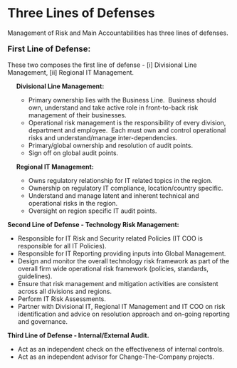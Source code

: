 # Three Lines of Defenses
<p>Management of Risk and Main Accountabilities has three lines of defenses.</p>
<p><strong><span style="font-size: large;">First Line of <span style="line-height: 27px;">Defense</span>:</span></strong></p>
<p>These two composes the first line of defense - [i] Divisional Line Management, [ii] Regional IT Management.</p>
<p><strong>      Divisional Line Management:</strong></p>
<ul>
	<li style="list-style-type: none;">
<ul>
	<li>Primary ownership lies with the Business Line.  Business should own, understand and take active role in front-to-back risk management of their businesses.</li>
	<li>Operational risk management is the responsibility of every division, department and employee.  Each must own and control operational risks and understand/manage inter-dependencies.</li>
	<li>Primary/global ownership and resolution of audit points.</li>
	<li>Sign off on global audit points.</li>
</ul>
</li>
</ul>
<p><strong>      Regional IT Management:</strong></p>
<ul>
	<li style="list-style-type: none;">
<ul>
	<li>Owns regulatory relationship for IT related topics in the region.</li>
	<li>Ownership on regulatory IT compliance, location/country specific.</li>
	<li>Understand and manage latent and inherent technical and operational risks in the region.</li>
	<li>Oversight on region specific IT audit points.</li>
</ul>
</li>
</ul>
<p><strong>Second Line of Defense - Technology Risk Management:</strong></p>
<ul>
	<li>Responsible for IT Risk and Security related Policies (IT COO is responsible for all IT Policies).</li>
	<li>Responsible for IT Reporting providing inputs into Global Management.</li>
	<li>Design and monitor the overall technology risk framework as part of the overall firm wide operational risk framework (policies, standards, guidelines).</li>
	<li>Ensure that risk management and mitigation activities are consistent across all divisions and regions.</li>
	<li>Perform IT Risk Assessments.</li>
	<li>Partner with Divisional IT, Regional IT Management and IT COO on risk identification and advice on resolution approach and on-going reporting and governance.</li>
</ul>
<p><strong>Third Line of Defense - Internal/External Audit.</strong></p>
<ul>
	<li>Act as an independent check on the effectiveness of internal controls.</li>
	<li>Act as an independent advisor for Change-The-Company projects.</li>
</ul>
